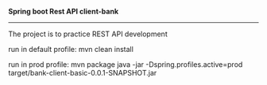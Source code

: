 **Spring boot Rest API client-bank**

---------------------------------------------------------------------
The project is to practice REST API development

run in default profile:
    mvn clean install

run in prod profile:
    mvn package
    java -jar -Dspring.profiles.active=prod target/bank-client-basic-0.0.1-SNAPSHOT.jar